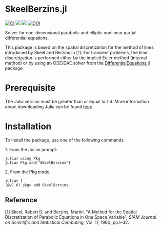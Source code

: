 # SkeelBerzins.jl

[![CI](https://github.com/gregoirepourtier/SkeelBerzins.jl/actions/workflows/ci.yml/badge.svg)](https://github.com/gregoirepourtier/SkeelBerzins.jl/actions/workflows/ci.yml)
[![](https://img.shields.io/badge/docs-stable-blue.svg)](https://gregoirepourtier.github.io/SkeelBerzins.jl/stable/)
[![](https://img.shields.io/badge/docs-dev-blue.svg)](https://gregoirepourtier.github.io/SkeelBerzins.jl/dev/)
[![DOI](https://zenodo.org/badge/579040536.svg)](https://zenodo.org/badge/latestdoi/579040536)

Solver for one-dimensional parabolic and elliptic nonlinear partial differential equations.

This package is based on the spatial discretization for the method of lines introduced by Skeel and Berzins in [1]. For transient problems, the time discretization is performed either by the implicit Euler method (internal method) or by using an ODE/DAE solver from the [DifferentialEquations.jl](https://github.com/SciML/DifferentialEquations.jl) package.

# Prerequisite

The Julia version must be greater than or equal to 1.6. More information about downloading Julia can be found [here](https://julialang.org/downloads/).

# Installation

To install the package, use one of the following commands:

1\. From the Julian prompt:

```jldoctest
julia> using Pkg
julia> Pkg.add("SkeelBerzins")
```

2\. From the Pkg mode 

```jldoctest
julia> ]
(@v1.6) pkg> add SkeelBerzins
```

## Reference
[1] Skeel, Robert D. and Berzins, Martin, "A Method for the Spatial Discretization of Parabolic Equations in One Space Variable", _SIAM Journal on Scientific and Statistical Computing_, Vol. 11, 1990, pp.1–32.
